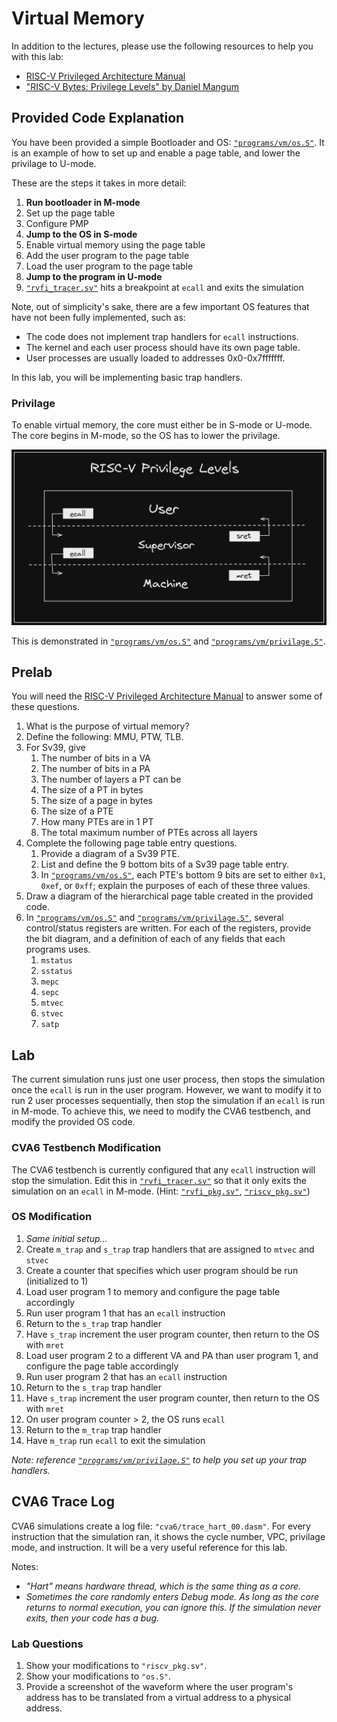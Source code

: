 
# Virtual Memory

In addition to the lectures, please use the following resources to help you with this lab:

* [RISC-V Privileged Architecture Manual](https://github.com/riscv/riscv-isa-manual)
* ["RISC-V Bytes: Privilege Levels" by Daniel Mangum](https://danielmangum.com/posts/risc-v-bytes-privilege-levels/)

## Provided Code Explanation

You have been provided a simple Bootloader and OS: [`"programs/vm/os.S"`](https://github.com/sifferman/labs-with-cva6/blob/main/programs/vm/os.S). It is an example of how to set up and enable a page table, and lower the privilage to U-mode.

These are the steps it takes in more detail:

1. **Run bootloader in M-mode**
2. Set up the page table
3. Configure PMP
4. **Jump to the OS in S-mode**
5. Enable virtual memory using the page table
6. Add the user program to the page table
7. Load the user program to the page table
8. **Jump to the program in U-mode**
9. [`"rvfi_tracer.sv"`](https://github.com/openhwgroup/cva6/blob/ed56dfd77dd977de747947b99714f88b4c4c1300/corev_apu/tb/rvfi_tracer.sv#L74-L77) hits a breakpoint at `ecall` and exits the simulation

Note, out of simplicity's sake, there are a few important OS features that have not been fully implemented, such as:

* The code does not implement trap handlers for `ecall` instructions.
* The kernel and each user process should have its own page table.
* User processes are usually loaded to addresses 0x0-0x7fffffff.

In this lab, you will be implementing basic trap handlers.

### Privilage

To enable virtual memory, the core must either be in S-mode or U-mode. The core begins in M-mode, so the OS has to lower the privilage.

[![Privilege Levels](./vm/priv_levels.png)](https://danielmangum.com/posts/risc-v-bytes-privilege-levels/)

This is demonstrated in [`"programs/vm/os.S"`](https://github.com/sifferman/labs-with-cva6/blob/main/programs/vm/os.S) and [`"programs/vm/privilage.S"`](https://github.com/sifferman/labs-with-cva6/blob/main/programs/vm/privilage.S).

## Prelab

You will need the [RISC-V Privileged Architecture Manual](https://github.com/riscv/riscv-isa-manual) to answer some of these questions.

1. What is the purpose of virtual memory?
2. Define the following: MMU, PTW, TLB.
3. For Sv39, give
    1. The number of bits in a VA
    2. The number of bits in a PA
    3. The number of layers a PT can be
    4. The size of a PT in bytes
    5. The size of a page in bytes
    6. The size of a PTE
    7. How many PTEs are in 1 PT
    8. The total maximum number of PTEs across all layers
4. Complete the following page table entry questions.
    1. Provide a diagram of a Sv39 PTE.
    2. List and define the 9 bottom bits of a Sv39 page table entry.
    3. In [`"programs/vm/os.S"`](https://github.com/sifferman/labs-with-cva6/blob/main/programs/vm/os.S), each PTE's bottom 9 bits are set to either `0x1`, `0xef`, or `0xff`; explain the purposes of each of these three values.
5. Draw a diagram of the hierarchical page table created in the provided code.
6. In [`"programs/vm/os.S"`](https://github.com/sifferman/labs-with-cva6/blob/main/programs/vm/os.S) and [`"programs/vm/privilage.S"`](https://github.com/sifferman/labs-with-cva6/blob/main/programs/vm/privilage.S), several control/status registers are written. For each of the registers, provide the bit diagram, and a definition of each of any fields that each  programs uses.
    1. `mstatus`
    2. `sstatus`
    3. `mepc`
    4. `sepc`
    5. `mtvec`
    6. `stvec`
    7. `satp`

## Lab

The current simulation runs just one user process, then stops the simulation once the `ecall` is run in the user program. However, we want to modify it to run 2 user processes sequentially, then stop the simulation if an `ecall` is run in M-mode. To achieve this, we need to modify the CVA6 testbench, and modify the provided OS code.

### CVA6 Testbench Modification

The CVA6 testbench is currently configured that any `ecall` instruction will stop the simulation. Edit this in [`"rvfi_tracer.sv"`](https://github.com/openhwgroup/cva6/blob/ed56dfd77dd977de747947b99714f88b4c4c1300/corev_apu/tb/rvfi_tracer.sv#L74) so that it only exits the simulation on an `ecall` in M-mode. (Hint: [`"rvfi_pkg.sv"`](https://github.com/openhwgroup/cva6/blob/master/corev_apu/tb/rvfi_pkg.sv), [`"riscv_pkg.sv"`](https://github.com/openhwgroup/cva6/blob/master/core/include/riscv_pkg.sv))

### OS Modification

1. *Same initial setup...*
2. Create `m_trap` and `s_trap` trap handlers that are assigned to `mtvec` and `stvec`
3. Create a counter that specifies which user program should be run (initialized to 1)
4. Load user program 1 to memory and configure the page table accordingly
5. Run user program 1 that has an `ecall` instruction
6. Return to the `s_trap` trap handler
7. Have `s_trap` increment the user program counter, then return to the OS with `mret`
8. Load user program 2 to a different VA and PA than user program 1, and configure the page table accordingly
9. Run user program 2 that has an `ecall` instruction
10. Return to the `s_trap` trap handler
11. Have `s_trap` increment the user program counter, then return to the OS with `mret`
12. On user program counter > 2, the OS runs `ecall`
13. Return to the `m_trap` trap handler
14. Have `m_trap` run `ecall` to exit the simulation

*Note: reference [`"programs/vm/privilage.S"`](https://github.com/sifferman/labs-with-cva6/blob/main/programs/vm/privilage.S) to help you set up your trap handlers.*

## CVA6 Trace Log

CVA6 simulations create a log file: `"cva6/trace_hart_00.dasm"`. For every instruction that the simulation ran, it shows the cycle number, VPC, privilage mode, and instruction. It will be a very useful reference for this lab.

Notes:

* *"Hart" means hardware thread, which is the same thing as a core.*
* *Sometimes the core randomly enters Debug mode. As long as the core returns to normal execution, you can ignore this. If the simulation never exits, then your code has a bug.*

### Lab Questions

1. Show your modifications to `"riscv_pkg.sv"`.
2. Show your modifications to `"os.S"`.
3. Provide a screenshot of the waveform where the user program's address has to be translated from a virtual address to a physical address.
